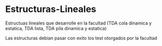 # Estructuras-Lineales
Estructuas lineales que desarrolle en la facultad (TDA cola dinamica y estatica, TDA lista, TDA pila dinamica y estatica)

Las estructuras debian pasar con exito los test otorgados por la facultad

